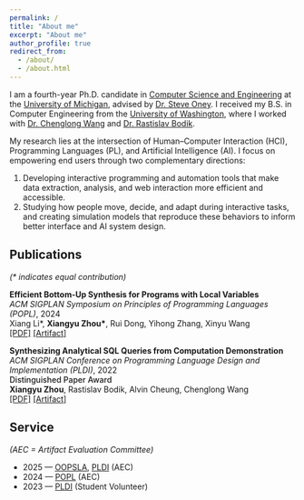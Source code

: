 ```yaml
---
permalink: /
title: "About me"
excerpt: "About me"
author_profile: true
redirect_from: 
  - /about/
  - /about.html
---
```


<p>
I am a fourth-year Ph.D. candidate in 
<a href="https://cse.engin.umich.edu/">Computer Science and Engineering</a> 
at the <a href="https://umich.edu/">University of Michigan</a>, 
advised by <a href="https://from.so/Steve_Oney/">Dr. Steve Oney</a>. 
I received my B.S. in Computer Engineering from the 
<a href="https://www.washington.edu/">University of Washington</a>, 
where I worked with <a href="https://chenglongwang.org/">Dr. Chenglong Wang</a> 
and <a href="https://homes.cs.washington.edu/~bodik/">Dr. Rastislav Bodik</a>.
</p>


<p>
My research lies at the intersection of 
Human–Computer Interaction (HCI), 
Programming Languages (PL), 
and Artificial Intelligence (AI). 
I focus on empowering end users through two complementary directions:
</p>

<ol>
  <li>
    Developing interactive programming and automation tools that make data extraction, analysis, 
    and web interaction more efficient and accessible.
  </li>
  <li>
    Studying how people move, decide, and adapt during interactive tasks, and creating simulation 
    models that reproduce these behaviors to inform better interface and AI system design.
  </li>
</ol>


<!-- <h2>News</h2>

<ul style="list-style-type: none; padding-left: 0;">
  <li><strong>Aug 2025:</strong> Served on the Artifact Evaluation Committee for OOPSLA and PLDI 2025.</li>
  <li><strong>Apr 2024:</strong> Presented work on human–computer interaction simulation at the University of Michigan HCI seminar.</li>
  <li><strong>Jan 2024:</strong> I presented at <i>POPL 2024</i>.</li>
</ul> -->

<h2>Publications</h2>

<p><em>(* indicates equal contribution)</em></p>

<p>
<strong>Efficient Bottom-Up Synthesis for Programs with Local Variables</strong><br>
<i>ACM SIGPLAN Symposium on Principles of Programming Languages (POPL)</i>, 2024<br>
Xiang Li*, <strong>Xiangyu Zhou*</strong>, Rui Dong, Yihong Zhang, Xinyu Wang<br>
<a href="https://arxiv.org/abs/2311.03705">[PDF]</a> 
<a href="https://zenodo.org/records/10023528">[Artifact]</a>
</p>

<p>
<strong>Synthesizing Analytical SQL Queries from Computation Demonstration</strong><br>
<i>ACM SIGPLAN Conference on Programming Language Design and Implementation (PLDI)</i>, 2022<br>
<span style="font-weight: 500;">Distinguished Paper Award</span><br>
<strong>Xiangyu Zhou</strong>, Rastislav Bodik, Alvin Cheung, Chenglong Wang<br>
<a href="https://arxiv.org/abs/2204.07102">[PDF]</a> 
<a href="https://dl.acm.org/do/10.5281/zenodo.6330232/full/">[Artifact]</a>
</p>




<h2>Service</h2>

<p><em>(AEC = Artifact Evaluation Committee)</em></p>

<ul>
  <li>2025 — <a href="https://2025.splashcon.org/track/splash-2025-oopsla-artifacts">OOPSLA</a>, 
  <a href="https://pldi25.sigplan.org/track/pldi-2025-pldi-research-artifacts">PLDI</a> (AEC)</li>
  <li>2024 — <a href="https://popl25.sigplan.org/">POPL</a> (AEC)</li>
  <li>2023 — <a href="https://pldi23.sigplan.org/">PLDI</a> (Student Volunteer)</li>
</ul>